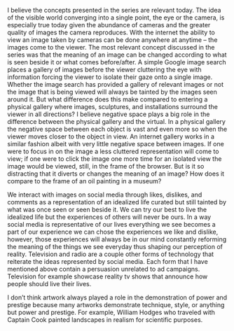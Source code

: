 I believe the concepts presented in the series are relevant today. The idea of the visible world converging into a single point, the eye or the camera, is especially true today given the abundance of cameras and the greater quality of images the camera reproduces. With the internet the ability to view an image taken by cameras can be done anywhere at anytime  – the images come to the viewer. The most relevant concept discussed in the series was that the meaning of an image can be changed according to what is seen beside it or what comes before/after. A simple Google image search places a gallery of images before the viewer cluttering the eye with information forcing the viewer to isolate their gaze onto a single image. Whether the image search has provided a gallery of relevant images or not the image that is being viewed will always be tainted by the images seen around it. But what difference does this make compared to entering a physical gallery where images, sculptures, and installations surround the viewer in all directions? I believe negative space plays a big role in the difference between the physical gallery and the virtual. In a physical gallery the negative space between each object is vast and even more so when the viewer moves closer to the object in view. An internet gallery works in a similar fashion albeit with very little negative space between images. If one were to focus in on the image a less cluttered representation will come to view; if one were to click the image one more time for an isolated view the image would be viewed, still, in the frame of the browser. But is it so distracting that it diverts or changes the meaning of an image? How does it compare to the frame of an oil painting in a museum? 

We interact with images on social media through likes, dislikes, and comments as a representation of an idealized life curated but still tainted by what was once seen or seen beside it. We can try our best to live the idealized life but the experiences of others will never be ours. In a way social media is representative of our lives everything we see becomes a part of our experience we can chose the experiences we like and dislike, however, those experiences will always be in our mind constantly reforming the meaning of the things we see everyday thus shaping our perception of reality. Television and radio are a couple other forms of technology that reiterate the ideas represented by social media. Each form that I have mentioned above contain a persuasion unrelated to ad campaigns. Television for example showcase reality tv shows that announce how people should live their lives. 

I don’t think artwork always played a role in the demonstration of power and prestige because many artworks demonstrate technique, style, or anything but power and prestige. For example, William Hodges who traveled with Captain Cook painted landscapes in realism for scientific purposes. 
